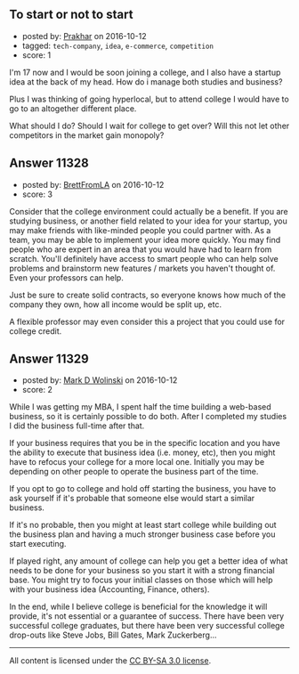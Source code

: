 ## To start or not to start

- posted by: [Prakhar](https://stackexchange.com/users/5765533/prakhar) on 2016-10-12
- tagged: `tech-company`, `idea`, `e-commerce`, `competition`
- score: 1

<p>I'm 17 now and I would be soon joining a college, and I also have a startup idea at the back of my head. How do i manage both studies and business?</p>

<p>Plus I was thinking of going hyperlocal, but to attend college I would have to go to an altogether different place.</p>

<p>What should I do? Should I wait for college to get over? Will this not let other competitors in the market gain monopoly?</p>



## Answer 11328

- posted by: [BrettFromLA](https://stackexchange.com/users/2813127/brettfromla) on 2016-10-12
- score: 3

<p>Consider that the college environment could actually be a benefit.  If you are studying business, or another field related to your idea for your startup, you may make friends with like-minded people you could partner with. As a team, you may be able to implement your idea more quickly. You may find people who are expert in an area that you would have had to learn from scratch. You'll definitely have access to smart people who can help solve problems and brainstorm new features / markets you haven't thought of. Even your professors can help.</p>

<p>Just be sure to create solid contracts, so everyone knows how much of the company they own, how all income would be split up, etc.</p>

<p>A flexible professor may even consider this a project that you could use for college credit.</p>



## Answer 11329

- posted by: [Mark D Wolinski](https://stackexchange.com/users/9304012/mark-d-wolinski) on 2016-10-12
- score: 2

<p>While I was getting my MBA, I spent half the time building a web-based business, so it is certainly possible to do both.  After I completed my studies I did the business full-time after that.</p>

<p>If your business requires that you be in the specific location and you have the ability to execute that business idea (i.e. money, etc), then you might have to refocus your college for a more local one.  Initially you may be depending on other people to operate the business part of the time.</p>

<p>If you opt to go to college and hold off starting the business, you have to ask yourself if it's probable that someone else would start a similar business.</p>

<p>If it's no probable, then you might at least start college while building out the business plan and having a much stronger business case before you start executing.</p>

<p>If played right, any amount of college can help you get a better idea of what needs to be done for your business so you start it with a strong financial base.  You might try to focus your initial classes on those which will help with your business idea (Accounting, Finance, others).</p>

<p>In the end, while I believe college is beneficial for the knowledge it will provide, it's not essential or a guarantee of success.  There have been very successful college graduates, but there have been very successful college drop-outs like Steve Jobs, Bill Gates, Mark Zuckerberg...</p>




---

All content is licensed under the [CC BY-SA 3.0 license](https://creativecommons.org/licenses/by-sa/3.0/).
